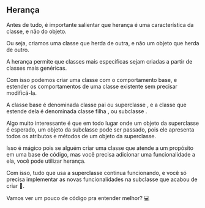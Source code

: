 ## Herança

Antes de tudo, é importante salientar que herança é uma característica da classe, e não do objeto.

Ou seja, criamos uma classe que herda de outra, e não um objeto que herda de outro.

A herança permite que classes mais específicas sejam criadas a partir de classes mais genéricas.

Com isso podemos criar uma classe com o comportamento base, e estender os comportamentos de uma classe existente sem precisar modificá-la.

A classe base é denominada classe pai ou superclasse , e a classe que estende dela é denominada classe filha , ou subclasse .

Algo muito interessante é que em todo lugar onde um objeto da superclasse é esperado, um objeto da subclasse pode ser passado, pois ele apresenta todos os atributos e métodos de um objeto da superclasse.

Isso é mágico pois se alguém criar uma classe que atende a um propósito em uma base de código, mas você precisa adicionar uma funcionalidade a ela, você pode utilizar herança.

Com isso, tudo que usa a superclasse continua funcionando, e você só precisa implementar as novas funcionalidades na subclasse que acabou de criar 🤩.

Vamos ver um pouco de código pra entender melhor? 💻